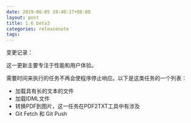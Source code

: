 ```yaml
---
date: 2019-06-05 19:40:17+08:00
layout: post
title: 1.6 beta3
categories: releasenote
tags: 
---
```


变更记录：

这一更新主要专注于性能和用户体验。

需要时间来执行的任务不再会使程序停止响应。以下是这类任务的一个列表：

* 加载具有长的文本的文件
* 加载IDML文件
* 转换PDF到图片，这一任务在PDF2TXT工具中有涉及
* Git Fetch 和 Git Push

